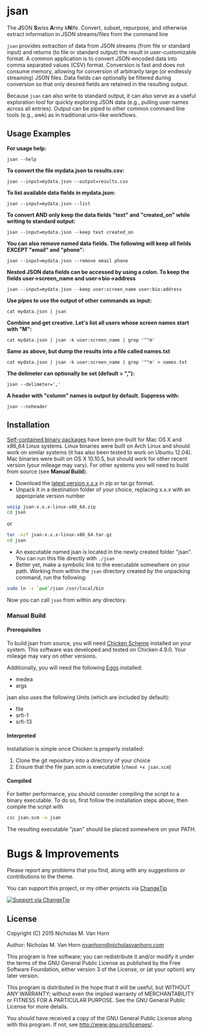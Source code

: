 # jsan
The **J**SON **S**wiss **A**rmy k**N**ife. Convert, subset, repurpose, and otherwise extract information in JSON streams/files from the command line

`jsan` provides extraction of data from JSON streams (from file or standard input) and returns (to file or standard output) the result in user-customizable format. A common application is to convert JSON-encoded data into comma separated values (CSV) format.  Conversion is fast and does not consume memory, allowing for conversion of arbitrarily large (or endlessly streaming) JSON files. Data fields can optionally be filtered during conversion so that only desired fields are retained in the resulting output. 

Because `jsan` can also write to standard output, it can also serve as a useful exploration tool for quickly exploring JSON data (e.g., pulling user names across all entries). Output can be piped to other common command line tools (e.g., awk) as in traditional unix-like workflows.

## Usage Examples

**For usage help:**

    jsan --help

**To convert the file mydata.json to results.csv:**

    jsan --input=mydata.json --output=results.csv

**To list available data fields in mydata.json:**

    jsan --input=mydata.json --list

**To convert AND only keep the data fields "text" and "created_on" while writing to standard output:**

    jsan --input=mydata.json --keep text created_on

**You can also remove named data fields. The following will keep all fields EXCEPT "email" and "phone":**

    jsan --input=mydata.json --remove email phone

**Nested JSON data fields can be accessed by using a colon. To keep the fields user->screen_name and user->bio->address**

    jsan --input=mydata.json --keep user:screen_name user:bio:address

**Use pipes to use the output of other commands as input:**

    cat mydata.json | jsan

**Combine and get creative. Let's list all users whose screen names start with "M":**

    cat mydata.json | jsan -k user:screen_name | grep '^"m'

**Same as above, but dump the results into a file called names.txt**

    cat mydata.json | jsan -k user:screen_name | grep '^"m' > names.txt

**The delimeter can optionally be set (default = ","):**

    jsan --delimeter=','

**A header with "column" names is output by default. Suppress with:**

    jsan --noheader

## Installation

[Self-contained binary packages](http://www.nicholasvanhorn.com/software/) have been pre-built for Mac OS X and x86_64 Linux systems. Linux binaries were built on Arch Linux and should work on similar systems (it has also been tested to work on Ubuntu 12.04). Mac binaries were built on OS X 10.10.5, but should work for other recent version (your mileage may vary). For other systems you will need to build from source (see **Manual Build**).

- Download the [latest version x.x.x](http://www.nicholasvanhorn.com/software/) in zip or tar.gz format.
- Unpack it in a destination folder of your choice, replacing x.x.x with an appropriate version number

```sh
unzip jsan-x.x.x-linux-x86_64.zip
cd jsan
```
or

```sh
tar -xzf jsan-x.x.x-linux-x86_64.tar.gz
cd jsan
```

- An executable named jsan is located in the newly created folder "jsan". You can run this file directly with `./jsan`
- Better yet, make a symbolic link to the executable somewhere on your path. Working from within the `jsan` directory created by the unpacking command, run the following:

```sh
sudo ln -s `pwd`/jsan /usr/local/bin
```

Now you can call `jsan` from within any directory.

### Manual Build

#### Prerequisites
To build jsan from source, you will need [Chicken Scheme](http://www.call-cc.org/) installed on your system. This software was developed and tested on Chicken 4.9.0. Your mileage may vary on other versions. 

Additionally, you will need the following [Eggs](http://wiki.call-cc.org/eggs) installed:
* medea
* args

jsan also uses the following Units (which are included by default):
* file
* srfi-1
* srfi-13

#### Interpreted
Installation is simple once Chicken is properly installed:

1. Clone the git repository into a directory of your choice
2. Ensure that the file jsan.scm is executable (`chmod +x jsan.scm`)

#### Compiled
For better performance, you should consider compiling the script to a binary executable. To do so, first follow the installation steps above, then compile the script with

```sh
csc jsan.scm -o jsan
```

The resulting executable "jsan" should be placed somewhere on your PATH.

# Bugs & Improvements

Please report any problems that you find, along with any suggestions or contributions to the theme. 

You can support this project, or my other projects via [ChangeTip](http://n3mo.tip.me)

[![Support via ChangeTip](http://www.nicholasvanhorn.com/images/changetip.png)](http://n3mo.tip.me)


## License

Copyright (C) 2015 Nicholas M. Van Horn

Author: Nicholas M. Van Horn <nvanhorn@nicholasvanhorn.com>

This program is free software; you can redistribute it and/or modify
it under the terms of the GNU General Public License as published by
the Free Software Foundation, either version 3 of the License, or
(at your option) any later version.

This program is distributed in the hope that it will be useful,
but WITHOUT ANY WARRANTY; without even the implied warranty of
MERCHANTABILITY or FITNESS FOR A PARTICULAR PURPOSE.  See the
GNU General Public License for more details.

You should have received a copy of the GNU General Public License
along with this program.  If not, see <http://www.gnu.org/licenses/>.

